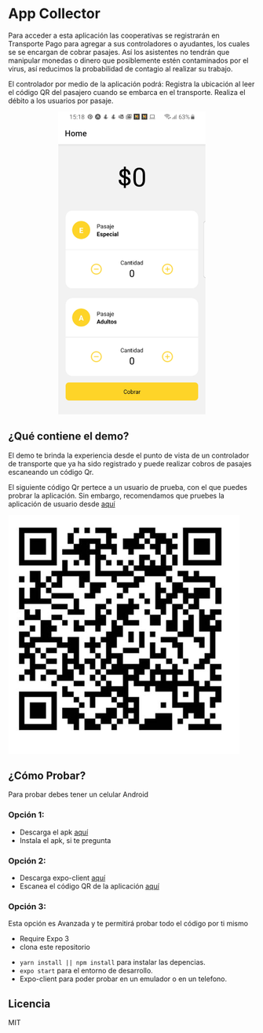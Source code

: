 # App Collector

Para acceder a esta aplicación las cooperativas se registrarán en Transporte Pago para agregar a sus controladores o ayudantes, los cuales se se encargan de cobrar pasajes. Así los asistentes no tendrán que manipular monedas o dinero que posiblemente estén contaminados por el virus, así reducimos la probabilidad de contagio al realizar su trabajo.

El controlador por medio de la aplicación podrá: Registra la ubicación al leer el código QR del pasajero cuando se embarca en el transporte. Realiza el débito a los usuarios por pasaje.


<div align="center"> <img src="./app.jpeg" width="300px"/> </div>

## ¿Qué contiene el demo?

El demo te brinda la experiencia desde el punto de vista de un controlador de transporte que ya ha sido registrado y puede realizar cobros de pasajes escaneando un código Qr.

El siguiente código Qr pertece a un usuario de prueba, con el que puedes probrar la aplicación. Sin embargo, recomendamos que pruebes la aplicación de usuario desde [aquí](https://github.com/initgrammers/AppPassenger)

![Qr de prueba](qr.jpeg)

## ¿Cómo Probar?

Para probar debes tener un celular Android

### Opción 1:

- Descarga el apk [aquí](https://expo.io/artifacts/3630f861-a36c-462b-a71e-ba2a15ad7647)
- Instala el apk, si te pregunta

### Opción 2:

- Descarga expo-client [aquí](https://play.google.com/store/apps/details?id=host.exp.exponent)
- Escanea el código QR de la aplicación [aquí](https://expo.io/@henrymvc/AppCollector)

### Opción 3:

Esta opción es Avanzada y te permitirá probar todo el código por ti mismo

- Require Expo 3
- clona este repositorio

* `yarn install || npm install` para instalar las depencias.
* `expo start` para el entorno de desarrollo.
* Expo-client para poder probar en un emulador o en un telefono.

## Licencia

MIT

